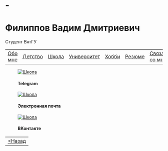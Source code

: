 # -<!DOCTYPE html>
<html lang="ru">
    <head>
        <meta charset="UTF-8">
        <title>Связь со мной</title>
        <link rel="stylesheet" href="./css/oformlenie.css">
        <link rel="stylesheet" href="./css/foto.css">
    </head>
    <body>
        <div class="bac">
            <h1 class="zagolovok">Филиппов Вадим Дмитриевич</h1>
            <p class="mini">Студент ВятГУ</p>
            <div class="container2">
                <table class="tabliza">
                    <tr>
                        <td><a href="./obomne.html" class="silka">Обо мне</a></td>
                        <td><a href="./detstvo.html" class="silka">Детство</a></td>
                        <td><a href="./school.html" class="silka">Школа</a></td>
                        <td><a href="./university.html" class="silka">Университет</a></td>
                        <td><a href="./hobbi.html" class="silka">Хобби</a></td>
                        <td><a href="./resume.html" class="silka">Резюме</a></td>
                        <td><a href="./svayz.html" class="silka">Связаться со мной</a></td>
                    </tr>
                </table>
				<div class="rovnyak1">
				<figure>
					<a href="https://t.me/hdlessss" class="card-link" target='_blank'>
                        <img src="./photo/3123.png" class="cerd-img-sv" alt="Школа">
                    </a>
					<figcaption><h4>Telegram<br></h4></figcaption>
				</figure>
				<figure>
					<a href="mailto:vadimka1164@gmail.com" class="card-link" target='_blank'>
                        <img src="./photo/743d317105315b0d70aea7e7a59a568a.jpeg" class="cerd-img-sv" alt="Школа">
                    </a>
					<figcaption><h4>Электронная почта<br></h4></figcaption>
				</figure>
				<figure>
					<a href="https://vk.com/hdless" class="card-link" target='_blank'>
                        <img src="./photo/free-png.ru-307-700x700.png" class="cerd-img-sv" alt="Школа">
                    </a>
					<figcaption><h4>ВКонтакте<br></h4></figcaption>
				</figure>
				</div>	
                <table class="tabliza2">
                    <tr>
                        <td ><a href="./resume.html" class="silka"> &lt;Назад </a></td>
                    </tr>
                </table>
            </div>
        </div>
      </body>
</html>
